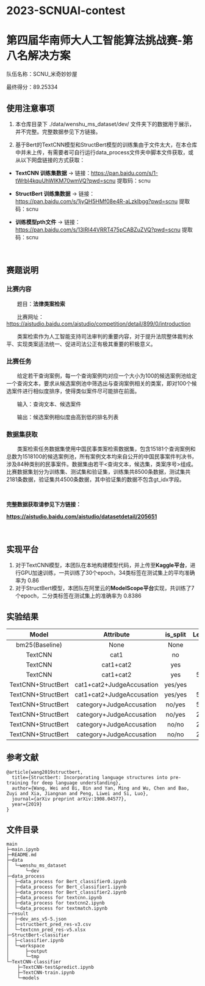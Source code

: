 # 2023-SCNUAI-contest
第四届华南师大人工智能算法挑战赛-第八名解决方案
=====

队伍名称：SCNU_米奇妙妙屋

最终得分：89.25334

## 使用注意事项
1. 本仓库目录下 ./data/wenshu_ms_dataset/dev/ 文件夹下的数据用于展示，并不完整。完整数据参见下方链接。

2. 基于Bert的TextCNN模型和StructBert模型的训练集由于文件太大，在本仓库中并未上传，有需要者可自行运行data_process文件夹中脚本文件获取，或从以下网盘链接的方式获取：

- **TextCNN 训练集数据** -> 链接：https://pan.baidu.com/s/1-tWrbI4kquUhWIKM70wmVQ?pwd=scnu 提取码：scnu 

- **StructBert 训练集数据** -> 链接：https://pan.baidu.com/s/1jyQH5HMf08e4R-aLzklbgg?pwd=scnu 提取码：scnu 

- **训练模型pth文件** -> 链接：https://pan.baidu.com/s/13lRI44VRRT475pCABZuZVQ?pwd=scnu 提取码：scnu 

<br>

## 赛题说明
### 比赛内容

&emsp;&emsp;题目：**法律类案检索**

&emsp;&emsp;比赛网址：https://aistudio.baidu.com/aistudio/competition/detail/899/0/introduction 

&emsp;&emsp;类案检索作为人工智能支持司法审判的重要内容，对于提升法院整体裁判水平、实现类案适法统一、促进司法公正有极其重要的积极意义。


### 比赛任务

&emsp;&emsp;给定若干查询案例，每一个查询案例均对应一个大小为100的候选案例池给定一个查询文本，要求从候选案例池中筛选出与查询案例相关的类案，即对100个候选案件进行相似度排序，使得类似案件尽可能排在前面。

&emsp;&emsp;输入：查询文本、候选案件

&emsp;&emsp;输出：候选案例相似度由高到低的排名列表

### 数据集获取
&emsp;&emsp;类案检索任务数据集使用中国民事类案检索数据集，包含15181个查询案例和总数为1518100的候选案例池，所有案例文本均来自公开的中国民事案件判决书，涉及84种类别的民事案件。数据集由若干<查询文本，候选集，类案序号>组成。比赛数据集划分为训练集、测试集和验证集，训练集共8500条数据，测试集共2181条数据，验证集共4500条数据，其中验证集的数据不包含gt_idx字段。

<br>

**完整数据获取请参见下方链接：**

**https://aistudio.baidu.com/aistudio/datasetdetail/205651**

<br>

## 实现平台
1. 对于TextCNN模型，本团队在本地构建模型代码，并上传至**Kaggle平台**，进行GPU加速训练，一共训练了30个epoch，34类标签在测试集上的平均准确率为 0.86
2. 对于StructBert模型，本团队在阿里云的**ModelScope平台**实现，共训练了7个epoch，二分类标签在测试集上的准确率为 0.8386

## 实验结果
|Model|Attribute|is_split|Learning_rate|Epoch|Filter_nums|Batch_size|Optimizer|Train:Test:Dev|Accurancy(Test/NDCG@30)|Note|
|:---:|:-------:|:------:|:-----------:|:---:|:---------:|:--------:|:-------:|:------------:|:---------------------:|:---:|
|bm25(Baseline)|None|None|None|None|None|None|None|None|None/59.93|None|
|TextCNN|cat1|no|1e-3|6/10|256|50|Adam|6:2:2|0.91/58.70538|10cls|
|TextCNN|cat1+cat2|yes|1e-3|6/10|256|50|Adam|6:2:2|(0.91/0.86)/82.58402|10cls+6cls|
|TextCNN|cat1+cat2|yes|5e-5~1e-3|3/10|512|16|Adam|6:2:2|(0.92/0.90)/83.87502|10cls+6cls(subdivision:g2&g6)|
|TextCNN+StructBert|cat1+cat2+JudgeAccusation|yes/yes|1e-3|3/20/10|256|50|Adam|6:2:2|(0.91/0.86/0.8205)/85.09863|10cls+6cls+2cls|
|TextCNN+StructBert|cat1+cat2+JudgeAccusation|yes/yes|5e-5~1e-3|3/20/10|512|16|Adam|6:2:2|(0.91/0.90/0.8205)/87.90274|10cls+6cls(subdivision:g2&g6)|
|TextCNN+StructBert|category+JudgeAccusation|no/yes|5e-5~1e-3|6/10|256|50|Adam|6:2:2|(0.8537/0.8205)/87.91883|34cls+2cls|
|TextCNN+StructBert|category+JudgeAccusation|no/yes|2e-6~5e-5|6/10|512|16|Adam|6:2:2|(0.8612/0.8205)/88.58282|34cls+2cls|
|TextCNN+StructBert|category+JudgeAccusation|no/no|2e-6~5e-5|12/7|512|16|Adam|6:2:2|(0.8674/0.8386)/89.07108|34cls+2cls|
|TextCNN+StructBert|category+JudgeAccusation|no/no|2e-6~5e-5|30/7|512|16|Adam|6:2:2|(0.8693/0.8386)/89.25334|34cls+2cls|



## 参考文献
```
@article{wang2019structbert,
  title={Structbert: Incorporating language structures into pre-training for deep language understanding},
  author={Wang, Wei and Bi, Bin and Yan, Ming and Wu, Chen and Bao, Zuyi and Xia, Jiangnan and Peng, Liwei and Si, Luo},
  journal={arXiv preprint arXiv:1908.04577},
  year={2019}
}
```

## 文件目录

```
main
├─main.ipynb
├─README.md
├─data
│  └─wenshu_ms_dataset
│      └─dev
├─data_process
│  ├─data_process for Bert_classifier0.ipynb
│  ├─data_process for Bert_classifier1.ipynb
│  ├─data_process for Bert_classifier2.ipynb
│  ├─data_process for textcnn.ipynb
│  ├─data_process for textcnn2.ipynb
│  └─data_process for textmatch.ipynb
├─result
│  ├─dev_ans_v5-5.json
│  ├─structbert_pred_res-v3.csv
│  └─textcnn_pred_res-v5.xlsx
├─StructBert-classifier
│  ├─classifier.ipynb
│  └─workspace
│      ├─output
│      └─tmp
└─TextCNN-classifier
    ├─TextCNN-test&predict.ipynb
    ├─TextCNN-train.ipynb
    └─models
```

